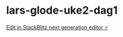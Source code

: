 # lars-glode-uke2-dag1

[Edit in StackBlitz next generation editor ⚡️](https://stackblitz.com/~/github.com/LarsMagneGlodedata/lars-glode-uke2-dag1)